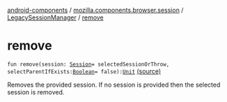 [android-components](../../index.md) / [mozilla.components.browser.session](../index.md) / [LegacySessionManager](index.md) / [remove](./remove.md)

# remove

`fun remove(session: `[`Session`](../-session/index.md)` = selectedSessionOrThrow, selectParentIfExists: `[`Boolean`](https://kotlinlang.org/api/latest/jvm/stdlib/kotlin/-boolean/index.html)` = false): `[`Unit`](https://kotlinlang.org/api/latest/jvm/stdlib/kotlin/-unit/index.html) [(source)](https://github.com/mozilla-mobile/android-components/blob/master/components/browser/session/src/main/java/mozilla/components/browser/session/LegacySessionManager.kt#L304)

Removes the provided session. If no session is provided then the selected session is removed.

